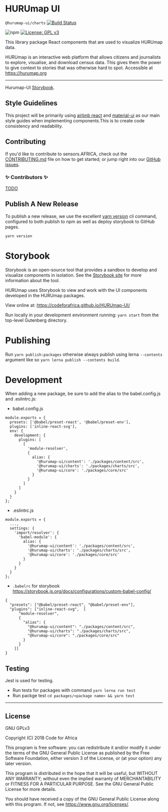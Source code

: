 # HURUmap UI

`@hurumap-ui/charts` [![Build Status](https://travis-ci.com/CodeForAfrica/HURUmap-UI.svg?token=WQyydzzMhseodq8Jyitq&branch=master)](https://travis-ci.com/CodeForAfrica/HURUmap-UI)

![npm](https://img.shields.io/npm/v/@codeforafrica/hurumap-ui) [![License: GPL v3](https://img.shields.io/badge/License-GPLv3-blue.svg)](https://www.gnu.org/licenses/gpl-3.0)

This library package React components that are used to visualize HURUmap data.

HURUmap is an interactive web platform that allows citizens and journalists to explore, visualise, and download census data. This gives them the power to give context to stories that was otherwise hard to spot. Accessible at <https://hurumap.org>

----

Hurumap-UI [Storybook](https://codeforafrica.github.io/hurumap-ui/).

## Style Guidelines

This project will be primarily using [airbnb react](https://github.com/airbnb/javascript/tree/master/react) and [material-ui](https://material-ui.com/) as our main style guides when implementing components.This is to create code consistency and readability.

## Contributing

If you'd like to contribute to sensors.AFRICA, check out the [CONTRIBUTING.md](./CONTRIBUTING.md) file on how to get started; or jump right into our [GitHub issues](issues).

### ✨ Contributors ✨

[TODO](https://www.npmjs.com/package/all-contributors-cli)


## Publish A New Release

To publish a new release, we use the excellent [yarn version](https://yarnpkg.com/lang/en/docs/cli/version/) cli command, configured to both publish to npm as well as deploy storybook to GitHub pages.

```
yarn version
```

# Storybook 

Storybook is an open-source tool that provides a sandbox to develop and visualize components in isolation. See the [Storybook site](https://storybook.js.org/) for more information about the tool. 

HURUmap uses Storybook to view and work with the UI components developed in the HURUmap packages.

View online at: https://codeforafrica.github.io/HURUmap-UI/

Run locally in your development environment running: `yarn start` from the top-level Gutenberg directory.

# Publishing

Run `yarn publish:packages` otherwise always publish using lerna `--contents` argument like so `yarn lerna publish --contents build`.

# Development

When adding a new package, be sure to add the alias to the babel.config.js and .eslintrc.js:

- babel.config.js

```
module.exports = {
  presets: ['@babel/preset-react', '@babel/preset-env'],
  plugins: ['inline-react-svg'],
  env: {
    development: {
      plugins: [
        [
          'module-resolver',
          {
            alias: {
              '@hurumap-ui/content': './packages/content/src',
              '@hurumap-ui/charts': './packages/charts/src',
              '@hurumap-ui/core': './packages/core/src'
            }
          }
        ]
      ]
    }
  }
};
```

- .eslintrc.js

```
module.exports = {
  ...,
  settings: {
    'import/resolver': {
      'babel-module': {
        alias: {
          '@hurumap-ui/content': './packages/content/src',
          '@hurumap-ui/charts': './packages/charts/src',
          '@hurumap-ui/core': './packages/core/src'
        }
      }
    }
  }
};

```

- `.babelrc` for storybook https://storybook.js.org/docs/configurations/custom-babel-config/

```
{
  "presets": ["@babel/preset-react", "@babel/preset-env"],
  "plugins": ["inline-react-svg",  [
      "module-resolver",
      {
        "alias": {
          "@hurumap-ui/content": "./packages/content/src",
          "@hurumap-ui/charts": "./packages/charts/src",
          "@hurumap-ui/core": "./packages/core/src"
        }
      }
    ]]
}
```

## Testing

Jest is used for testing. 
- Run tests for packages with command `yarn lerna run test`
- Run packge test `cd packages/<package name> && yarn test`

---

## License

GNU GPLv3

Copyright (C) 2018 Code for Africa

This program is free software: you can redistribute it and/or modify
it under the terms of the GNU General Public License as published by
the Free Software Foundation, either version 3 of the License, or
(at your option) any later version.

This program is distributed in the hope that it will be useful,
but WITHOUT ANY WARRANTY; without even the implied warranty of
MERCHANTABILITY or FITNESS FOR A PARTICULAR PURPOSE. See the
GNU General Public License for more details.

You should have received a copy of the GNU General Public License
along with this program. If not, see <https://www.gnu.org/licenses/>.

